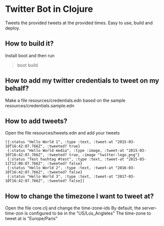 # Twitter Bot in Clojure

Tweets the provided tweets at the provided times. Easy to use, build and deploy.

## How to build it?

Install boot and then run
> boot build

## How to add my twitter credentials to tweet on my behalf?
Make a file resources/credentials.edn based on the sample resources/credentials.sample.edn

## How to add tweets?
Open the file resources/tweets.edn and add your tweets
```
[{:status "Hello World 1", :type :text, :tweet-at "2015-03-10T16:42:07.766Z", :tweeted? true}
 {:status "Hello World media", :type :image, :tweet-at "2015-03-10T16:42:07.766Z", :tweeted? true, :image "twitter-logo.png"}
 {:status "Test hashtag #test", :type :text, :tweet-at "2015-03-11T12:00:07.766Z", :tweeted? false}
 {:status "Hello World 2", :type :text, :tweet-at "2016-03-10T16:42:07.766Z", :tweeted? false}
 {:status "Hello World 3", :type :text, :tweet-at "2017-03-10T16:42:07.766Z", :tweeted? false}]
```

## How to change the timezone I want to tweet at?

Open the file core.clj and change the time-zone-ids
By default, the server-time-zon is configured to be in the "US/Los_Angleles"
The time-zone to tweet at is "Europe/Paris"
